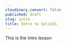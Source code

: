 ```yaml
---
cloudinary_convert: false
published: draft
slug: intro
title: Intro to SolidJS
---
```


This is the Intro lesson
